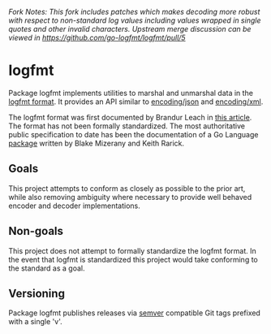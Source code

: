 *Fork Notes: This fork includes patches which makes decoding more robust with
respect to non-standard log values including values wrapped in single quotes
and other invalid characters. Upstream merge discussion can be
viewed in https://github.com/go-logfmt/logfmt/pull/5*

# logfmt

Package logfmt implements utilities to marshal and unmarshal data in the [logfmt
format](https://brandur.org/logfmt). It provides an API similar to
[encoding/json](http://golang.org/pkg/encoding/json/) and
[encoding/xml](http://golang.org/pkg/encoding/xml/).

The logfmt format was first documented by Brandur Leach in [this
article](https://brandur.org/logfmt). The format has not been formally
standardized. The most authoritative public specification to date has been the
documentation of a Go Language [package](http://godoc.org/github.com/kr/logfmt)
written by Blake Mizerany and Keith Rarick.

## Goals

This project attempts to conform as closely as possible to the prior art, while
also removing ambiguity where necessary to provide well behaved encoder and
decoder implementations.

## Non-goals

This project does not attempt to formally standardize the logfmt format. In the
event that logfmt is standardized this project would take conforming to the
standard as a goal.

## Versioning

Package logfmt publishes releases via [semver](http://semver.org/) compatible Git tags prefixed with a single 'v'.
